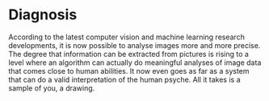 Diagnosis
=========

According to the latest computer vision and machine learning research developments, it is now possible to analyse images more and more precise. The degree that information can be extracted from pictures is rising to a level where an algorithm can actually do meaningful analyses of image data that comes close to human abilities. It now even goes as far as a system that can do a valid interpretation of the human psyche. All it takes is a sample of you, a drawing.
